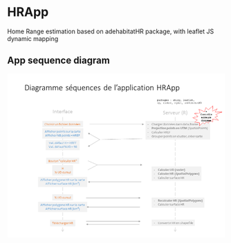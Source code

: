 # HRApp
Home Range estimation based on adehabitatHR package, with leaflet JS dynamic mapping

## App sequence diagram

![HRApp sequence Diagram](HRApp.png)
 
